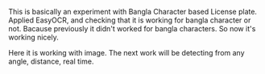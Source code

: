 This is basically an experiment with Bangla Character based License plate. Applied EasyOCR, and checking that it is working for bangla character or not. Bacause previously it didn't worked for bangla characters. So now it's working nicely. 

Here it is working with image.
The next work will be detecting from any angle, distance, real time.
